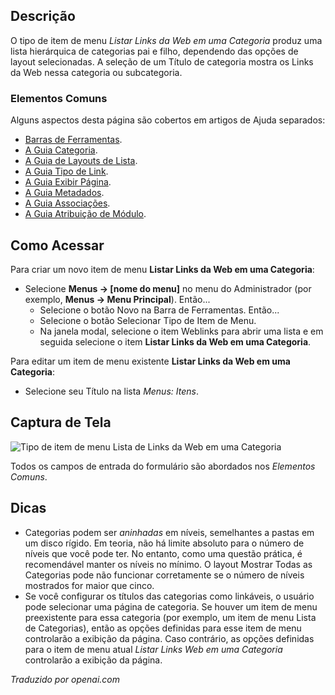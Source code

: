 <!-- Filename: Help4.x:Menus_Menu_Item_Weblink_Category  / Display title: Listar Links da Web em uma Categoria -->

## Descrição

O tipo de item de menu *Listar Links da Web em uma Categoria* produz uma lista hierárquica de categorias pai e filho, dependendo das opções de layout selecionadas. A seleção de um Título de categoria mostra os Links da Web nessa categoria ou subcategoria.

### Elementos Comuns

Alguns aspectos desta página são cobertos em artigos de Ajuda separados:

* [Barras de Ferramentas](jdocmanual?article=help/common-elements/toolbars).
* [A Guia Categoria](jdocmanual?article=help/menu-items-common/menu-item-category).
* [A Guia de Layouts de Lista](jdocmanual?article=help/menu-items-common/menu-item-list-layouts).
* [A Guia Tipo de Link](jdocmanual?article=help/menu-items-common/menu-item-link-type).
* [A Guia Exibir Página](jdocmanual?article=help/menu-items-common/menu-item-page-display).
* [A Guia Metadados](jdocmanual?article=help/menu-items-common/menu-item-metadata).
* [A Guia Associações](jdocmanual?article=help/common-elements/edit-associations).
* [A Guia Atribuição de Módulo](jdocmanual?article=help/menu-items-common/menu-item-module-assignment).


## Como Acessar

Para criar um novo item de menu **Listar Links da Web em uma Categoria**:

- Selecione **Menus → \[nome do menu\]** no menu do Administrador
  (por exemplo, **Menus → Menu Principal**). Então...
  - Selecione o botão Novo na Barra de Ferramentas. Então...
  - Selecione o botão Selecionar Tipo de Item de Menu.
  - Na janela modal, selecione o item Weblinks para abrir uma lista e em seguida
    selecione o item **Listar Links da Web em uma Categoria**.

Para editar um item de menu existente **Listar Links da Web em uma Categoria**:

- Selecione seu Título na lista *Menus: Itens*.

## Captura de Tela

![Tipo de item de menu Lista de Links da Web em uma Categoria](../../../ptbr/images/menu-items/weblinks-list-web-links-in-a-category-details-tab.png)

Todos os campos de entrada do formulário são abordados nos *Elementos Comuns*.

## Dicas

- Categorias podem ser *aninhadas* em níveis, semelhantes a pastas em um disco
  rígido. Em teoria, não há limite absoluto para o número de níveis
  que você pode ter. No entanto, como uma questão prática, é recomendável manter
  os níveis no mínimo. O layout Mostrar Todas as Categorias pode não funcionar
  corretamente se o número de níveis mostrados for maior que cinco.
- Se você configurar os títulos das categorias como linkáveis, o usuário pode selecionar uma página de categoria. Se houver um item de menu preexistente para essa categoria
  (por exemplo, um item de menu Lista de Categorias), então as opções definidas para esse
  item de menu controlarão a exibição da página. Caso contrário, as opções definidas para
  o item de menu atual *Listar Links Web em uma Categoria* controlarão a exibição da página.

*Traduzido por openai.com*

